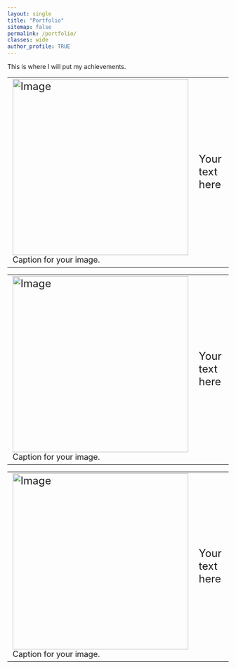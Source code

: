 ```yaml
---
layout: single
title: "Portfolio"
sitemap: false
permalink: /portfolio/
classes: wide
author_profile: TRUE
---
```

<style>
  table {
    font-size: 16px; /* Adjust the font size as needed */
  }
  td {
    font-size: 24px; /* Adjust the font size as needed */
  }
  figcaption {
    font-size: 18px; /* Adjust the font size as needed */
  }
</style>

This is where I will put my achievements. 

<table>
  <tr>
    <td>
      <a href="https://tryhackme-certificates.s3-eu-west-1.amazonaws.com/THM-DAXDQMRJ3V.png">
        <img src="https://tryhackme-certificates.s3-eu-west-1.amazonaws.com/THM-DAXDQMRJ3V.png" alt="Image" width="400" />
      </a>
      <figcaption>Caption for your image.</figcaption>
    </td>
    <td>Your text here</td>
  </tr>
</table>
<table>
  <tr>
    <td>
      <a href="https://tryhackme-certificates.s3-eu-west-1.amazonaws.com/THM-DAXDQMRJ3V.png">
        <img src="https://tryhackme-certificates.s3-eu-west-1.amazonaws.com/THM-DAXDQMRJ3V.png" alt="Image" width="400" />
      </a>
      <figcaption>Caption for your image.</figcaption>
    </td>
    <td>Your text here</td>
  </tr>
</table>
<table>
  <tr>
    <td>
      <a href="https://tryhackme-certificates.s3-eu-west-1.amazonaws.com/THM-DAXDQMRJ3V.png">
        <img src="https://tryhackme-certificates.s3-eu-west-1.amazonaws.com/THM-DAXDQMRJ3V.png" alt="Image" width="400" />
      </a>
      <figcaption>Caption for your image.</figcaption>
    </td>
    <td>Your text here</td>
  </tr>
</table>